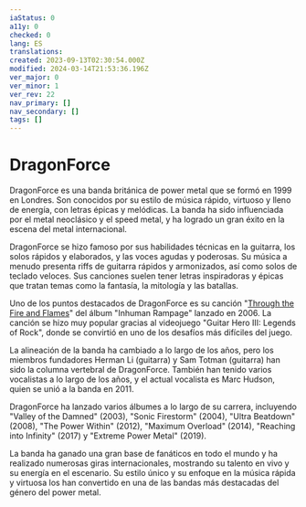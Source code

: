 ```yaml
---
iaStatus: 0
a11y: 0
checked: 0
lang: ES
translations: 
created: 2023-09-13T02:30:54.000Z
modified: 2024-03-14T21:53:36.196Z
ver_major: 0
ver_minor: 1
ver_rev: 22
nav_primary: []
nav_secondary: []
tags: []
---
```

# DragonForce

DragonForce es una banda británica de power metal que se formó en 1999 en Londres. Son conocidos por su estilo de música rápido, virtuoso y lleno de energía, con letras épicas y melódicas. La banda ha sido influenciada por el metal neoclásico y el speed metal, y ha logrado un gran éxito en la escena del metal internacional.

DragonForce se hizo famoso por sus habilidades técnicas en la guitarra, los solos rápidos y elaborados, y las voces agudas y poderosas. Su música a menudo presenta riffs de guitarra rápidos y armonizados, así como solos de teclado veloces. Sus canciones suelen tener letras inspiradoras y épicas que tratan temas como la fantasía, la mitología y las batallas.

Uno de los puntos destacados de DragonForce es su canción "[Through the Fire and Flames](https://www.youtube.com/watch?v=0jgrCKhxE1s&ab_channel=DragonForce)" del álbum "Inhuman Rampage" lanzado en 2006. La canción se hizo muy popular gracias al videojuego "Guitar Hero III: Legends of Rock", donde se convirtió en uno de los desafíos más difíciles del juego.

La alineación de la banda ha cambiado a lo largo de los años, pero los miembros fundadores Herman Li (guitarra) y Sam Totman (guitarra) han sido la columna vertebral de DragonForce. También han tenido varios vocalistas a lo largo de los años, y el actual vocalista es Marc Hudson, quien se unió a la banda en 2011.

DragonForce ha lanzado varios álbumes a lo largo de su carrera, incluyendo "Valley of the Damned" (2003), "Sonic Firestorm" (2004), "Ultra Beatdown" (2008), "The Power Within" (2012), "Maximum Overload" (2014), "Reaching into Infinity" (2017) y "Extreme Power Metal" (2019).

La banda ha ganado una gran base de fanáticos en todo el mundo y ha realizado numerosas giras internacionales, mostrando su talento en vivo y su energía en el escenario. Su estilo único y su enfoque en la música rápida y virtuosa los han convertido en una de las bandas más destacadas del género del power metal.